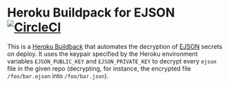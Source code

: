 # Heroku Buildpack for EJSON [![CircleCI](https://circleci.com/gh/Shopify/heroku-buildpack-ejson/tree/master.svg?style=shield&circle-token=2b541d71a955da8094b3e09ffe62ce0061e4ac8d)](https://circleci.com/gh/Shopify/heroku-buildpack-ejson/tree/master)

This is a [Heroku Buildback](http://devcenter.heroku.com/articles/buildpacks) that automates the decryption of [EJSON](https://github.com/Shopify/ejson) secrets on deploy.
It uses the keypair specified by the Heroku environment variables `EJSON_PUBLIC_KEY` and `EJSON_PRIVATE_KEY` to decrypt every `ejson` file in the given repo
(decrypting, for instance, the encrypted file `/foo/bar.ejson` into `/foo/bar.json`).
